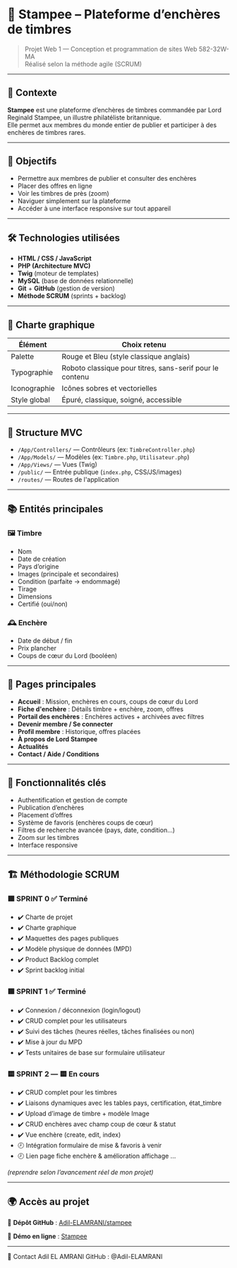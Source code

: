 # 📮 Stampee – Plateforme d’enchères de timbres

> Projet Web 1 — Conception et programmation de sites Web 582-32W-MA  
> Réalisé selon la méthode agile (SCRUM)

---

## 📌 Contexte

**Stampee** est une plateforme d’enchères de timbres commandée par Lord Reginald Stampee, un illustre philatéliste britannique.  
Elle permet aux membres du monde entier de publier et participer à des enchères de timbres rares.

---

## 🎯 Objectifs

- Permettre aux membres de publier et consulter des enchères
- Placer des offres en ligne
- Voir les timbres de près (zoom)
- Naviguer simplement sur la plateforme
- Accéder à une interface responsive sur tout appareil

---

## 🛠️ Technologies utilisées

- **HTML / CSS / JavaScript**
- **PHP (Architecture MVC)**
- **Twig** (moteur de templates)
- **MySQL** (base de données relationnelle)
- **Git** + **GitHub** (gestion de version)
- **Méthode SCRUM** (sprints + backlog)

---

## 🎨 Charte graphique

| Élément       | Choix retenu                |
|--------------|-----------------------------|
| Palette      | Rouge et Bleu (style classique anglais) |
| Typographie  | Roboto classique pour titres, sans-serif pour le contenu |
| Iconographie | Icônes sobres et vectorielles |
| Style global | Épuré, classique, soigné, accessible |

---

## 🧱 Structure MVC

- `/App/Controllers/` — Contrôleurs (ex: `TimbreController.php`)
- `/App/Models/` — Modèles (ex: `Timbre.php`, `Utilisateur.php`)
- `/App/Views/` — Vues (Twig)
- `/public/` — Entrée publique (`index.php`, CSS/JS/images)
- `/routes/` — Routes de l'application

---

## 📚 Entités principales

### 🖼️ Timbre

- Nom
- Date de création
- Pays d’origine
- Images (principale et secondaires)
- Condition (parfaite → endommagé)
- Tirage
- Dimensions
- Certifié (oui/non)

### 🕰️ Enchère

- Date de début / fin
- Prix plancher
- Coups de cœur du Lord (booléen)

---

## 📄 Pages principales

- **Accueil** : Mission, enchères en cours, coups de cœur du Lord
- **Fiche d'enchère** : Détails timbre + enchère, zoom, offres
- **Portail des enchères** : Enchères actives + archivées avec filtres
- **Devenir membre / Se connecter**
- **Profil membre** : Historique, offres placées
- **À propos de Lord Stampee**
- **Actualités**
- **Contact / Aide / Conditions**

---

## 🧩 Fonctionnalités clés

- Authentification et gestion de compte
- Publication d’enchères
- Placement d’offres
- Système de favoris (enchères coups de cœur)
- Filtres de recherche avancée (pays, date, condition…)
- Zoom sur les timbres
- Interface responsive

---

## 🏗️ Méthodologie SCRUM

### 🟩 SPRINT 0 ✅ Terminé

- ✔️ Charte de projet
- ✔️ Charte graphique
- ✔️ Maquettes des pages publiques
- ✔️ Modèle physique de données (MPD)
- ✔️ Product Backlog complet
- ✔️ Sprint backlog initial

### 🟩 SPRINT 1 ✅ Terminé
- ✔️ Connexion / déconnexion (login/logout)
- ✔️ CRUD complet pour les utilisateurs
- ✔️ Suivi des tâches (heures réelles, tâches finalisées ou non)
- ✔️ Mise à jour du MPD
- ✔️ Tests unitaires de base sur formulaire utilisateur

### 🟨 SPRINT 2 — 🟨 En cours
- ✔️ CRUD complet pour les timbres
- ✔️ Liaisons dynamiques avec les tables pays, certification, état_timbre
- ✔️ Upload d’image de timbre + modèle Image
- ✔️ CRUD enchères avec champ coup de cœur & statut
- ✔️ Vue enchère (create, edit, index)
- 🕗 Intégration formulaire de mise & favoris à venir
- 🕗 Lien page fiche enchère & amélioration affichage
...

_(reprendre selon l’avancement réel de mon projet)_

---
## 🌍 Accès au projet  

🔗 **Dépôt GitHub** : [Adil-ELAMRANI/stampee](https://github.com/Adil-ELAMRANI/stampee)  

🚀 **Démo en ligne** : [Stampee](https://e2395866.webdev.cmaisonneuve.qc.ca/stampee/)  

---

🙋 Contact
Adil EL AMRANI
GitHub : @Adil-ELAMRANI
